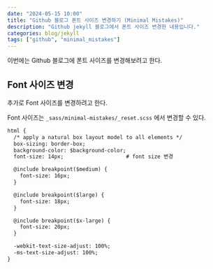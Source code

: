 ```yaml
---
date: "2024-05-15 10:00"
title: "Github 블로그 폰트 사이즈 변경하기 (Minimal Mistakes)"
description: "Github jekyll 블로그에서 폰트 사이즈 변경한 내용입니다."
categories: blog/jekyll
tags: ["github", "minimal_mistakes"]
---
```



이번에는 Github 블로그에 폰트 사이즈를 변경해보려고 한다.


## Font 사이즈 변경
추가로 Font 사이즈를 변경하려고 한다.

Font 사이즈는 `_sass/minimal-mistakes/_reset.scss` 에서 변경할 수 있다.

```html
html {
  /* apply a natural box layout model to all elements */
  box-sizing: border-box;
  background-color: $background-color;
  font-size: 14px;                    # font size 변경

  @include breakpoint($medium) {
    font-size: 16px;
  }

  @include breakpoint($large) {
    font-size: 18px;
  }

  @include breakpoint($x-large) {
    font-size: 20px;
  }

  -webkit-text-size-adjust: 100%;
  -ms-text-size-adjust: 100%;
}
```